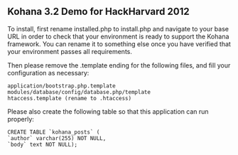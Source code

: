 ## Kohana 3.2 Demo for HackHarvard 2012

To install, first rename installed.php to install.php and navigate to your base URL in order to check that your environment is ready to support the Kohana framework. You can rename it to something else once you have verified that your environment passes all requirements.

Then please remove the .template ending for the following files, and fill your configuration as necessary:

    application/bootstrap.php.template
    modules/database/config/database.php/template
    htaccess.template (rename to .htaccess)

Please also create the following table so that this application can run properly:

    CREATE TABLE `kohana_posts` (
    `author` varchar(255) NOT NULL,
    `body` text NOT NULL);
